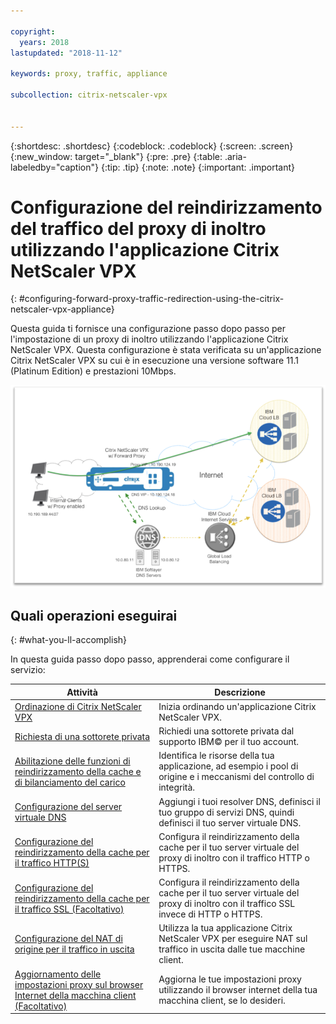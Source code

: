 ```yaml
---

copyright:
  years: 2018
lastupdated: "2018-11-12"

keywords: proxy, traffic, appliance

subcollection: citrix-netscaler-vpx


---
```


{:shortdesc: .shortdesc}
{:codeblock: .codeblock}
{:screen: .screen}
{:new_window: target="_blank"}
{:pre: .pre}
{:table: .aria-labeledby="caption"}
{:tip: .tip}
{:note: .note}
{:important: .important}

# Configurazione del reindirizzamento del traffico del proxy di inoltro utilizzando l'applicazione Citrix NetScaler VPX
{: #configuring-forward-proxy-traffic-redirection-using-the-citrix-netscaler-vpx-appliance}

Questa guida ti fornisce una configurazione passo dopo passo per l'impostazione di un proxy di inoltro utilizzando l'applicazione Citrix NetScaler VPX. Questa configurazione è stata verificata su un'applicazione Citrix NetScaler VPX su cui è in esecuzione una versione software 11.1 (Platinum Edition) e prestazioni 10Mbps.

<img src="images/fp1.png" alt="immagine" style="width: 600px;"/>

## Quali operazioni eseguirai
{: #what-you-ll-accomplish}

In questa guida passo dopo passo, apprenderai come configurare il servizio:

Attività  | Descrizione
------------- | -------------
[Ordinazione di Citrix NetScaler VPX](/docs/infrastructure/citrix-netscaler-vpx?topic=citrix-netscaler-vpx-order-the-citrix-netscaler-vpx-appliance) | Inizia ordinando un'applicazione Citrix NetScaler VPX.
[Richiesta di una sottorete privata](/docs/infrastructure/citrix-netscaler-vpx?topic=citrix-netscaler-vpx-request-a-private-subnet) | Richiedi una sottorete privata dal supporto IBM© per il tuo account.
[Abilitazione delle funzioni di reindirizzamento della cache e di bilanciamento del carico](/docs/infrastructure/citrix-netscaler-vpx?topic=citrix-netscaler-vpx-enable-cache-redirection-and-load-balancing-capabilities) | Identifica le risorse della tua applicazione, ad esempio i pool di origine e i meccanismi del controllo di integrità.
[Configurazione del server virtuale DNS](/docs/infrastructure/citrix-netscaler-vpx?topic=citrix-netscaler-vpx-configure-the-dns-virtual-server) | Aggiungi i tuoi resolver DNS, definisci il tuo gruppo di servizi DNS, quindi definisci il tuo server virtuale DNS.
[Configurazione del reindirizzamento della cache per il traffico HTTP(S)](/docs/infrastructure/citrix-netscaler-vpx?topic=citrix-netscaler-vpx-configure-cache-redirection-for-http-traffic) | Configura il reindirizzamento della cache per il tuo server virtuale del proxy di inoltro con il traffico HTTP o HTTPS.
[Configurazione del reindirizzamento della cache per il traffico SSL (Facoltativo)](/docs/infrastructure/citrix-netscaler-vpx?topic=citrix-netscaler-vpx-configure-cache-redirection-for-ssl-traffic-optional-) | Configura il reindirizzamento della cache per il tuo server virtuale del proxy di inoltro con il traffico SSL invece di HTTP o HTTPS.
[Configurazione del NAT di origine per il traffico in uscita](/docs/infrastructure/citrix-netscaler-vpx?topic=citrix-netscaler-vpx-configure-source-nat-for-outbound-traffic) | Utilizza la tua applicazione Citrix NetScaler VPX per eseguire NAT sul traffico in uscita dalle tue macchine client.
[Aggiornamento delle impostazioni proxy sul browser Internet della macchina client (Facoltativo)](/docs/infrastructure/citrix-netscaler-vpx?topic=citrix-netscaler-vpx-update-the-proxy-settings-on-the-client-machine-s-internet-browser-optional-) | Aggiorna le tue impostazioni proxy utilizzando il browser internet della tua macchina client, se lo desideri.
